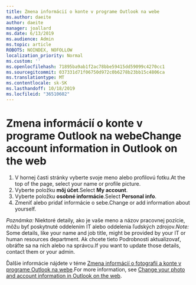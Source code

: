 ```yaml
---
title: Zmena informácií o konte v programe Outlook na webe
ms.author: daeite
author: daeite
manager: joallard
ms.date: 6/13/2019
ms.audience: Admin
ms.topic: article
ROBOTS: NOINDEX, NOFOLLOW
localization_priority: Normal
ms.custom: ''
ms.openlocfilehash: 71895ba9ab1f2ac78bbe59415dd59099c4270cc1
ms.sourcegitcommit: 037331d71f06750d972c0b6278b23bb15c4806ca
ms.translationtype: MT
ms.contentlocale: sk-SK
ms.lasthandoff: 10/18/2019
ms.locfileid: "36510602"
---
```

# <a name="change-account-information-in-outlook-on-the-web"></a><span data-ttu-id="34a48-102">Zmena informácií o konte v programe Outlook na webe</span><span class="sxs-lookup"><span data-stu-id="34a48-102">Change account information in Outlook on the web</span></span>

1. <span data-ttu-id="34a48-103">V hornej časti stránky vyberte svoje meno alebo profilovú fotku.</span><span class="sxs-lookup"><span data-stu-id="34a48-103">At the top of the page, select your name or profile picture.</span></span>
1. <span data-ttu-id="34a48-104">Vyberte položku **môj účet**.</span><span class="sxs-lookup"><span data-stu-id="34a48-104">Select **My account**.</span></span>
1. <span data-ttu-id="34a48-105">Vyberte položku **osobné informácie**.</span><span class="sxs-lookup"><span data-stu-id="34a48-105">Select **Personal info**.</span></span>
1. <span data-ttu-id="34a48-106">Zmeniť alebo pridať informácie o sebe.</span><span class="sxs-lookup"><span data-stu-id="34a48-106">Change or add information about yourself.</span></span>

<span data-ttu-id="34a48-107">*Poznámka:* Niektoré detaily, ako je vaše meno a názov pracovnej pozície, môžu byť poskytnuté oddelením IT alebo oddelenia ľudských zdrojov.</span><span class="sxs-lookup"><span data-stu-id="34a48-107">*Note:* Some details, like your name and job title, might be provided by your IT or human resources department.</span></span> <span data-ttu-id="34a48-108">Ak chcete tieto Podrobnosti aktualizovať, obráťte sa na nich alebo na správcu.</span><span class="sxs-lookup"><span data-stu-id="34a48-108">If you want to update those details, contact them or your admin.</span></span>

<span data-ttu-id="34a48-109">Ďalšie informácie nájdete v téme [Zmena informácií o fotografii a konte v programe Outlook na webe](https://support.office.com/article/b2dbb289-851d-4bed-93c3-3e136f5659ec).</span><span class="sxs-lookup"><span data-stu-id="34a48-109">For more information, see [Change your photo and account information in Outlook on the web](https://support.office.com/article/b2dbb289-851d-4bed-93c3-3e136f5659ec).</span></span>